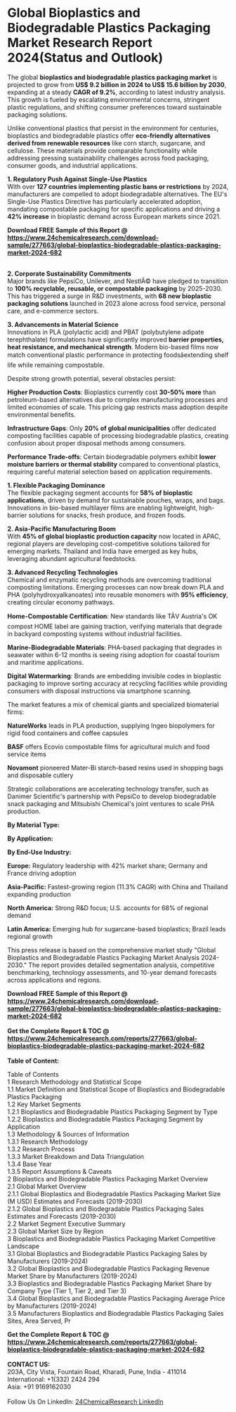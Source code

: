 <h1>Global Bioplastics and Biodegradable Plastics Packaging Market Research Report 2024(Status and Outlook)</h1><p>The global <strong>bioplastics and biodegradable plastics packaging market</strong> is projected to grow from <strong>US$ 9.2 billion in 2024 to US$ 15.6 billion by 2030</strong>, expanding at a steady <strong>CAGR of 9.2%</strong>, according to latest industry analysis. This growth is fueled by escalating environmental concerns, stringent plastic regulations, and shifting consumer preferences toward sustainable packaging solutions.</p><p>Unlike conventional plastics that persist in the environment for centuries, bioplastics and biodegradable plastics offer <strong>eco-friendly alternatives derived from renewable resources</strong> like corn starch, sugarcane, and cellulose. These materials provide comparable functionality while addressing pressing sustainability challenges across food packaging, consumer goods, and industrial applications.</p><p><strong>1. Regulatory Push Against Single-Use Plastics</strong><br>
With over <strong>127 countries implementing plastic bans or restrictions</strong> by 2024, manufacturers are compelled to adopt biodegradable alternatives. The EU's Single-Use Plastics Directive has particularly accelerated adoption, mandating compostable packaging for specific applications and driving a <strong>42% increase</strong> in bioplastic demand across European markets since 2021.</p><div><b>Download FREE Sample of this Report @ 
            <a href="https://www.24chemicalresearch.com/download-sample/277663/global-bioplastics-biodegradable-plastics-packaging-market-2024-682">
            https://www.24chemicalresearch.com/download-sample/277663/global-bioplastics-biodegradable-plastics-packaging-market-2024-682</a></b></div><br><p><strong>2. Corporate Sustainability Commitments</strong><br>
Major brands like PepsiCo, Unilever, and NestlÃ© have pledged to transition to <strong>100% recyclable, reusable, or compostable packaging</strong> by 2025-2030. This has triggered a surge in R&amp;D investments, with <strong>68 new bioplastic packaging solutions</strong> launched in 2023 alone across food service, personal care, and e-commerce sectors.</p><p><strong>3. Advancements in Material Science</strong><br>
Innovations in PLA (polylactic acid) and PBAT (polybutylene adipate terephthalate) formulations have significantly improved <strong>barrier properties, heat resistance, and mechanical strength</strong>. Modern bio-based films now match conventional plastic performance in protecting foodsâextending shelf life while remaining compostable.</p><p>Despite strong growth potential, several obstacles persist:</p><p><strong>Higher Production Costs</strong>: Bioplastics currently cost <strong>30-50% more</strong> than petroleum-based alternatives due to complex manufacturing processes and limited economies of scale. This pricing gap restricts mass adoption despite environmental benefits.</p><p><strong>Infrastructure Gaps</strong>: Only <strong>20% of global municipalities</strong> offer dedicated composting facilities capable of processing biodegradable plastics, creating confusion about proper disposal methods among consumers.</p><p><strong>Performance Trade-offs</strong>: Certain biodegradable polymers exhibit <strong>lower moisture barriers or thermal stability</strong> compared to conventional plastics, requiring careful material selection based on application requirements.</p><p><strong>1. Flexible Packaging Dominance</strong><br>
The flexible packaging segment accounts for <strong>58% of bioplastic applications</strong>, driven by demand for sustainable pouches, wraps, and bags. Innovations in bio-based multilayer films are enabling lightweight, high-barrier solutions for snacks, fresh produce, and frozen foods.</p><p><strong>2. Asia-Pacific Manufacturing Boom</strong><br>
With <strong>45% of global bioplastic production capacity</strong> now located in APAC, regional players are developing cost-competitive solutions tailored for emerging markets. Thailand and India have emerged as key hubs, leveraging abundant agricultural feedstocks.</p><p><strong>3. Advanced Recycling Technologies</strong><br>
Chemical and enzymatic recycling methods are overcoming traditional composting limitations. Emerging processes can now break down PLA and PHA (polyhydroxyalkanoates) into reusable monomers with <strong>95% efficiency</strong>, creating circular economy pathways.</p><p><strong>Home-Compostable Certification</strong>: New standards like TÃV Austria's OK compost HOME label are gaining traction, verifying materials that degrade in backyard composting systems without industrial facilities.</p><p><strong>Marine-Biodegradable Materials</strong>: PHA-based packaging that degrades in seawater within 6-12 months is seeing rising adoption for coastal tourism and maritime applications.</p><p><strong>Digital Watermarking</strong>: Brands are embedding invisible codes in bioplastic packaging to improve sorting accuracy at recycling facilities while providing consumers with disposal instructions via smartphone scanning.</p><p>The market features a mix of chemical giants and specialized biomaterial firms:</p><p><strong>NatureWorks</strong> leads in PLA production, supplying Ingeo biopolymers for rigid food containers and coffee capsules</p><p><strong>BASF</strong> offers Ecovio compostable films for agricultural mulch and food service items</p><p><strong>Novamont</strong> pioneered Mater-Bi starch-based resins used in shopping bags and disposable cutlery</p><p>Strategic collaborations are accelerating technology transfer, such as Danimer Scientific's partnership with PepsiCo to develop biodegradable snack packaging and Mitsubishi Chemical's joint ventures to scale PHA production.</p><p><strong>By Material Type:</strong></p><p><strong>By Application:</strong></p><p><strong>By End-Use Industry:</strong></p><p><strong>Europe:</strong> Regulatory leadership with 42% market share; Germany and France driving adoption</p><p><strong>Asia-Pacific:</strong> Fastest-growing region (11.3% CAGR) with China and Thailand expanding production</p><p><strong>North America:</strong> Strong R&amp;D focus; U.S. accounts for 68% of regional demand</p><p><strong>Latin America:</strong> Emerging hub for sugarcane-based bioplastics; Brazil leads regional growth</p><p>This press release is based on the comprehensive market study "Global Bioplastics and Biodegradable Plastics Packaging Market Analysis 2024-2030." The report provides detailed segmentation analysis, competitive benchmarking, technology assessments, and 10-year demand forecasts across applications and regions.</p><div><b>Download FREE Sample of this Report @ 
            <a href="https://www.24chemicalresearch.com/download-sample/277663/global-bioplastics-biodegradable-plastics-packaging-market-2024-682">
            https://www.24chemicalresearch.com/download-sample/277663/global-bioplastics-biodegradable-plastics-packaging-market-2024-682</a></b></div><br><div><b>Get the Complete Report & TOC @ 
            <a href="https://www.24chemicalresearch.com/reports/277663/global-bioplastics-biodegradable-plastics-packaging-market-2024-682">
            https://www.24chemicalresearch.com/reports/277663/global-bioplastics-biodegradable-plastics-packaging-market-2024-682</a></b></div><br>
            <b>Table of Content:</b><p>Table of Contents<br />
1 Research Methodology and Statistical Scope<br />
1.1 Market Definition and Statistical Scope of Bioplastics and Biodegradable Plastics Packaging<br />
1.2 Key Market Segments<br />
1.2.1 Bioplastics and Biodegradable Plastics Packaging Segment by Type<br />
1.2.2 Bioplastics and Biodegradable Plastics Packaging Segment by Application<br />
1.3 Methodology & Sources of Information<br />
1.3.1 Research Methodology<br />
1.3.2 Research Process<br />
1.3.3 Market Breakdown and Data Triangulation<br />
1.3.4 Base Year<br />
1.3.5 Report Assumptions & Caveats<br />
2 Bioplastics and Biodegradable Plastics Packaging Market Overview<br />
2.1 Global Market Overview<br />
2.1.1 Global Bioplastics and Biodegradable Plastics Packaging Market Size (M USD) Estimates and Forecasts (2019-2030)<br />
2.1.2 Global Bioplastics and Biodegradable Plastics Packaging Sales Estimates and Forecasts (2019-2030)<br />
2.2 Market Segment Executive Summary<br />
2.3 Global Market Size by Region<br />
3 Bioplastics and Biodegradable Plastics Packaging Market Competitive Landscape<br />
3.1 Global Bioplastics and Biodegradable Plastics Packaging Sales by Manufacturers (2019-2024)<br />
3.2 Global Bioplastics and Biodegradable Plastics Packaging Revenue Market Share by Manufacturers (2019-2024)<br />
3.3 Bioplastics and Biodegradable Plastics Packaging Market Share by Company Type (Tier 1, Tier 2, and Tier 3)<br />
3.4 Global Bioplastics and Biodegradable Plastics Packaging Average Price by Manufacturers (2019-2024)<br />
3.5 Manufacturers Bioplastics and Biodegradable Plastics Packaging Sales Sites, Area Served, Pr</p><div><b>Get the Complete Report & TOC @ 
            <a href="https://www.24chemicalresearch.com/reports/277663/global-bioplastics-biodegradable-plastics-packaging-market-2024-682">
            https://www.24chemicalresearch.com/reports/277663/global-bioplastics-biodegradable-plastics-packaging-market-2024-682</a></b></div><br><b>CONTACT US:</b><br>
            203A, City Vista, Fountain Road, Kharadi, Pune, India - 411014<br>
            International: +1(332) 2424 294<br>
            Asia: +91 9169162030 <br><br>
            Follow Us On LinkedIn: <a href="https://www.linkedin.com/company/24chemicalresearch/">24ChemicalResearch LinkedIn</a>